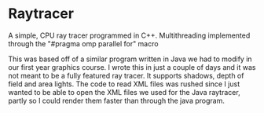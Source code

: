 # Raytracer
A simple, CPU ray tracer programmed in C++.
Multithreading implemented through the "#pragma omp parallel for" macro

This was based off of a similar program written in Java we had to modify in our first year graphics course.
I wrote this in just a couple of days and it was not meant to be a fully featured ray tracer. It supports shadows, depth of field and area lights.
The code to read XML files was rushed since I just wanted to be able to open the XML files we used for the Java raytracer, partly so I could render them faster than through the java program.
